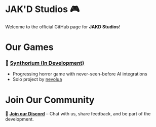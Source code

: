 
# JAK'D Studios 🎮

Welcome to the official GitHub page for **JAKD Studios**!


# Our Games

### 🌟 [Synthorium (In Development)](https://github.com/JAKD-Studios/Synthorium)
- Progressing horror game with never-seen-before AI integrations
- Solo project by [nevolua](https://github.com/nevolua)


# Join Our Community

💬 **[Join our Discord](https://discord.gg/)** – Chat with us, share feedback, and be part of the development.

